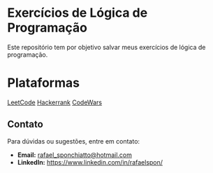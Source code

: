 # Exercícios de Lógica de Programação
Este repositório tem por objetivo salvar meus exercícios de lógica de programação.

# Plataformas
[LeetCode](https://leetcode.com)
[Hackerrank](https://www.hackerrank.com)
[CodeWars](https://www.codewars.com)

## Contato

Para dúvidas ou sugestões, entre em contato:

- **Email:** rafael_sponchiatto@hotmail.com
- **LinkedIn:** https://www.linkedin.com/in/rafaelspon/
